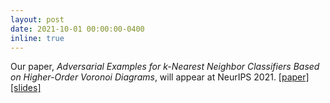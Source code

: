```yaml
---
layout: post
date: 2021-10-01 00:00:00-0400
inline: true
---
```


Our paper, _Adversarial Examples for k-Nearest Neighbor Classifiers Based on Higher-Order Voronoi Diagrams_, will appear at NeurIPS 2021. [[paper]](https://arxiv.org/abs/2011.09719) [[slides]](/assets/slides/neurips_2021.pdf)